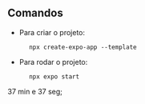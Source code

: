 ## Comandos

* Para criar o projeto:

````
      npx create-expo-app --template
````


* Para rodar o projeto:

````
      npx expo start
````

37 min e 37 seg;